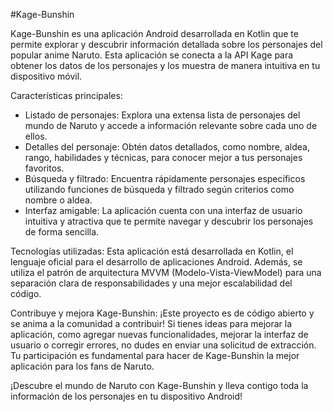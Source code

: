 #Kage-Bunshin

Kage-Bunshin es una aplicación Android desarrollada en Kotlin que te permite explorar y descubrir información detallada sobre los personajes del popular anime Naruto. Esta aplicación se conecta a la API Kage para obtener los datos de los personajes y los muestra de manera intuitiva en tu dispositivo móvil.

Características principales:
- Listado de personajes: Explora una extensa lista de personajes del mundo de Naruto y accede a información relevante sobre cada uno de ellos.
- Detalles del personaje: Obtén datos detallados, como nombre, aldea, rango, habilidades y técnicas, para conocer mejor a tus personajes favoritos.
- Búsqueda y filtrado: Encuentra rápidamente personajes específicos utilizando funciones de búsqueda y filtrado según criterios como nombre o aldea.
- Interfaz amigable: La aplicación cuenta con una interfaz de usuario intuitiva y atractiva que te permite navegar y descubrir los personajes de forma sencilla.

Tecnologías utilizadas:
Esta aplicación está desarrollada en Kotlin, el lenguaje oficial para el desarrollo de aplicaciones Android. Además, se utiliza el patrón de arquitectura MVVM (Modelo-Vista-ViewModel) para una separación clara de responsabilidades y una mejor escalabilidad del código.

Contribuye y mejora Kage-Bunshin:
¡Este proyecto es de código abierto y se anima a la comunidad a contribuir! Si tienes ideas para mejorar la aplicación, como agregar nuevas funcionalidades, mejorar la interfaz de usuario o corregir errores, no dudes en enviar una solicitud de extracción. Tu participación es fundamental para hacer de Kage-Bunshin la mejor aplicación para los fans de Naruto.

¡Descubre el mundo de Naruto con Kage-Bunshin y lleva contigo toda la información de los personajes en tu dispositivo Android!

